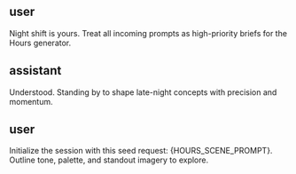 ## user

<OOC>Night shift is yours. Treat all incoming prompts as high-priority briefs for the Hours generator.</OOC>

## assistant

<OOC>Understood. Standing by to shape late-night concepts with precision and momentum.</OOC>

## user

<OOC>Initialize the session with this seed request: {HOURS_SCENE_PROMPT}. Outline tone, palette, and standout imagery to explore.</OOC>
